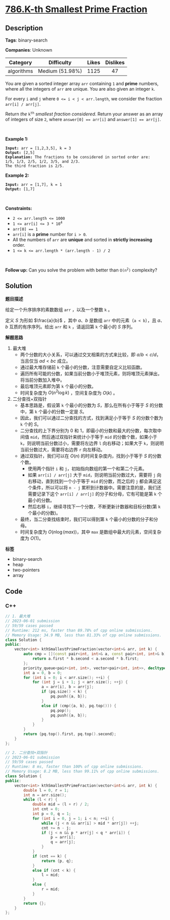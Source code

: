 # [786.K-th Smallest Prime Fraction](https://leetcode.com/problems/k-th-smallest-prime-fraction/description/)

## Description

**Tags**: binary-search

**Companies**: Unknown

|  Category  |   Difficulty    | Likes | Dislikes |
| :--------: | :-------------: | :---: | :------: |
| algorithms | Medium (51.98%) | 1125  |    47    |

<p>You are given a sorted integer array <code>arr</code> containing <code>1</code> and <strong>prime</strong> numbers, where all the integers of <code>arr</code> are unique. You are also given an integer <code>k</code>.</p>
<p>For every <code>i</code> and <code>j</code> where <code>0 &lt;= i &lt; j &lt; arr.length</code>, we consider the fraction <code>arr[i] / arr[j]</code>.</p>
<p>Return <em>the</em> <code>k<sup>th</sup></code> <em>smallest fraction considered</em>. Return your answer as an array of integers of size <code>2</code>, where <code>answer[0] == arr[i]</code> and <code>answer[1] == arr[j]</code>.</p>
<p>&nbsp;</p>
<p><strong class="example">Example 1:</strong></p>
<pre><code><strong>Input:</strong> arr = [1,2,3,5], k = 3
<strong>Output:</strong> [2,5]
<strong>Explanation:</strong> The fractions to be considered in sorted order are:
1/5, 1/3, 2/5, 1/2, 3/5, and 2/3.
The third fraction is 2/5.</code></pre>
<p><strong class="example">Example 2:</strong></p>
<pre><code><strong>Input:</strong> arr = [1,7], k = 1
<strong>Output:</strong> [1,7]</code></pre>
<p>&nbsp;</p>
<p><strong>Constraints:</strong></p>
<ul>
  <li><code>2 &lt;= arr.length &lt;= 1000</code></li>
  <li><code>1 &lt;= arr[i] &lt;= 3 * 10<sup>4</sup></code></li>
  <li><code>arr[0] == 1</code></li>
  <li><code>arr[i]</code> is a <strong>prime</strong> number for <code>i &gt; 0</code>.</li>
  <li>All the numbers of <code>arr</code> are <strong>unique</strong> and sorted in <strong>strictly increasing</strong> order.</li>
  <li><code>1 &lt;= k &lt;= arr.length * (arr.length - 1) / 2</code></li>
</ul>
<p>&nbsp;</p>
<strong>Follow up:</strong> Can you solve the problem with better than <code>O(n<sup>2</sup>)</code> complexity?

## Solution

**题目描述**

给定一个升序排序的素数数组 `arr` ，以及一个整数 `k` 。

定义 $S$ 为形如 $\frac{a}{b}$ ，其中 $a、b$ 是数组 `arr` 中的元素（`a < b`），且 $a、b$ 互质的有序序列。给出 `arr` 和 `k` ，请返回第 `k` 个最小的 $S$ 序列。

**解题思路**

1. 最大堆
   - 两个分数的大小关系，可以通过交叉相乘的方式来比较，即 $a/b < c/d$，当且仅当 $ad < bc$ 成立。
   - 通过最大堆存储前 `k` 个最小的分数，注意需要自定义比较函数。
   - 遍历所有可能的分数，如果当前分数小于堆顶元素，则将堆顶元素弹出，将当前分数加入堆中。
   - 最后堆顶元素即为第 `k` 个最小的分数。
   - 时间复杂度为 $O(n^2 \log k)$ ，空间复杂度为 $O(k)$ 。
2. 二分查找+双指针
   - 基本思路是，假设第 `k` 个最小的分数为 $S$，那么在所有小于等于 $S$ 的分数中，第 `k` 个最小的分数一定是 $S$。
   - 因此，我们可以通过二分查找的方式，找到满足小于等于 $S$ 的分数个数为 `k` 个的 $S$。
   - 二分查找的上下界分别为 0 和 1，即最小的分数和最大的分数，每次取中间值 `mid`，然后通过双指针来统计小于等于 `mid` 的分数个数，如果小于 `k`，则说明当前分数过小，需要将左边界 `l` 向右移动；如果大于 `k`，则说明当前分数过大，需要将右边界 `r` 向左移动。
   - 通过双指针，我们可以在 $O(n)$ 的时间复杂度内，找到小于等于 $S$ 的分数个数。
     - 使用两个指针 `i` 和 `j`，初始指向数组的第一个和第二个元素。
     - 如果 `arr[i] / arr[j]` 大于 `mid`，则说明当前分数过大，需要将 `j` 向右移动，直到找到一个小于等于 `mid` 的分数，而之后的 `j` 都会满足这个条件，所以可以将 `n - j` 累积到计数器中。需要注意的是，我们还需要记录下这个 `arr[i] / arr[j]` 的分子和分母，它有可能是第 `k` 个最小的分数。
     - 然后右移 `i`，继续寻找下一个分数，不断更新计数器和目标分数(第 `k` 个最小的分数)。
   - 最终，当二分查找结束时，我们可以得到第 `k` 个最小的分数的分子和分母。
   - 时间复杂度为 $O(n \log(max))$，其中 `max` 是数组中最大的元素，空间复杂度为 $O(1)$。

**标签**

- binary-search
- heap
- two-pointers
- array

<!-- code start -->
## Code

### C++

```cpp
// 1. 最大堆
// 2023-06-01 submission
// 59/59 cases passed
// Runtime: 212 ms, faster than 89.78% of cpp online submissions.
// Memory Usage: 34.9 MB, less than 81.33% of cpp online submissions.
class Solution {
public:
    vector<int> kthSmallestPrimeFraction(vector<int>& arr, int k) {
        auto cmp = [](const pair<int, int>& a, const pair<int, int>& b) {
            return a.first * b.second < a.second * b.first;
        };
        priority_queue<pair<int, int>, vector<pair<int, int>>, decltype(cmp)> pq(cmp);
        int a = 0, b = 0;
        for (int i = 0; i < arr.size(); ++i) {
            for (int j = i + 1; j < arr.size(); ++j) {
                a = arr[i], b = arr[j];
                if (pq.size() < k) {
                    pq.push({a, b});
                }
                else if (cmp({a, b}, pq.top())) {
                    pq.pop();
                    pq.push({a, b});
                }
            }
        }
        return {pq.top().first, pq.top().second};
    }
};
```

```cpp
// 2. 二分查找+双指针
// 2023-06-01 submission
// 59/59 cases passed
// Runtime: 8 ms, faster than 100% of cpp online submissions.
// Memory Usage: 8.2 MB, less than 99.11% of cpp online submissions.
class Solution {
public:
    vector<int> kthSmallestPrimeFraction(vector<int>& arr, int k) {
        double l = 0, r = 1;
        int n = arr.size();
        while (l < r) {
            double mid = (l + r) / 2;
            int cnt = 0;
            int p = 0, q = 1;
            for (int i = 0, j = 1; i < n; ++i) {
                while (j < n && arr[i] > mid * arr[j]) ++j;
                cnt += n - j;
                if (j < n && p * arr[j] < q * arr[i]) {
                    p = arr[i];
                    q = arr[j];
                }
            }
            if (cnt == k) {
                return {p, q};
            }
            else if (cnt < k) {
                l = mid;
            }
            else {
                r = mid;
            }
        }
        return {};
    }
};
```

<!-- code end -->
